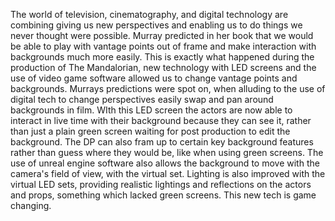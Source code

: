 The world of television, cinematography, and digital technology are combining giving us new perspectives and enabling us to do things we never thought were possible. Murray predicted in her book that we would be able to play with vantage points out of frame and make interaction with backgrounds much more easily. This is exactly what happened during the production of The Mandalorian, new technology with LED screens and the use of video game software allowed us to change vantage points and backgrounds.  Murrays predictions were spot on, when alluding to the use of digital tech to change perspectives easily swap and pan around backgrounds in film. WIth this LED screen the actors are now able to interact in live time with their background because they can see it, rather than just a plain green screen waiting for post production to edit the background. The DP can also fram up to certain key background features rather than guess where they would be, like when using green screens. The use of unreal engine software also allows the background to move with the camera's field of view, with the virtual set. Lighting is also improved with the virtual LED sets, providing realistic lightings and reflections on the actors and props, something which lacked green screens. This new tech is game changing.
